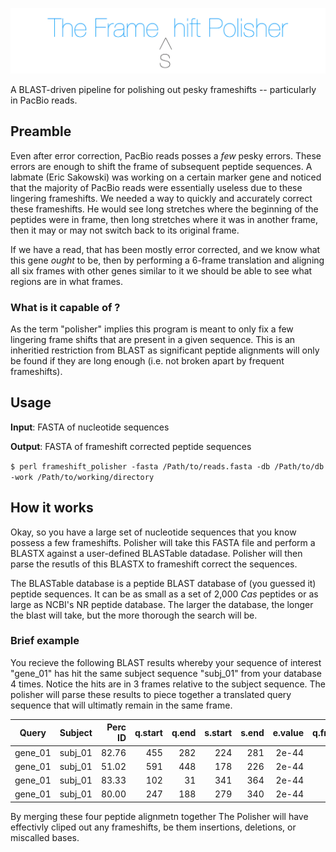 ![alt text](https://github.com/dnasko/frameshift_polisher/blob/master/images/polisher_logo.png?raw=true "The Frameshift Polisher")

A BLAST-driven pipeline for polishing out pesky frameshifts -- particularly in PacBio reads.

Preamble
--------

Even after error correction, PacBio reads posses a *few* pesky errors. These errors are enough to shift the frame of subsequent peptide sequences. A labmate (Eric Sakowski) was working on a certain marker gene and noticed that the majority of PacBio reads were essentially useless due to these lingering frameshifts. We needed a way to quickly and accurately correct these frameshifts. He would see long stretches where the beginning of the peptides were in frame, then long stretches where it was in another frame, then it may or may not switch back to its original frame.

If we have a read, that has been mostly error corrected, and we know what this gene *ought* to be, then by performing a 6-frame translation and aligning all six frames with other genes similar to it we should be able to see what regions are in what frames.

### What is it capable of ?

As the term "polisher" implies this program is meant to only fix a few lingering frame shifts that are present in a given sequence. This is an inheritied restriction from BLAST as significant peptide alignments will only be found if they are long enough (i.e. not broken apart by frequent frameshifts).

Usage
-----

**Input**: FASTA of nucleotide sequences

**Output**: FASTA of frameshift corrected peptide sequences

`$ perl frameshift_polisher -fasta /Path/to/reads.fasta -db /Path/to/db -work /Path/to/working/directory`


How it works
------------

Okay, so you have a large set of nucleotide sequences that you know possess a few frameshifts. Polisher will take this FASTA file and perform a BLASTX against a user-defined BLASTable datadase. Polisher will then parse the resutls of this BLASTX to frameshift correct the sequences.

The BLASTable database is a peptide BLAST database of (you guessed it) peptide sequences. It can be as small as a set of 2,000 *Cas* peptides or as large as NCBI's NR peptide database. The larger the database, the longer the blast will take, but the more thorough the search will be.

### Brief example

You recieve the following BLAST results whereby your sequence of interest "gene_01" has hit the same subject sequence "subj_01" from your database 4 times. Notice the hits are in 3 frames relative to the subject sequence. The polisher will parse these results to piece together a translated query sequence that will ultimatly remain in the same frame.

| Query   | Subject | Perc ID | q.start | q.end | s.start | s.end | e.value | q.frame |
| ------- | ------- | -------:| -------:| -----:| -------:| -----:| -------:| -------:|
| gene_01 | subj_01 |   82.76 |     455 |   282 |     224 |   281 |   2e-44 |      -3 |  
| gene_01 | subj_01 |   51.02 |     591 |   448 |     178 |   226 |   2e-44 |      -2 |  
| gene_01 | subj_01 |   83.33 |     102 |    31 |     341 |   364 |   2e-44 |      -2 |  
| gene_01 | subj_01 |   80.00 |     247 |   188 |     279 |   340 |   2e-44 |      -1 |  

By merging these four peptide alignmetn together The Polisher will have effectivly cliped out any frameshifts, be them insertions, deletions, or miscalled bases.


